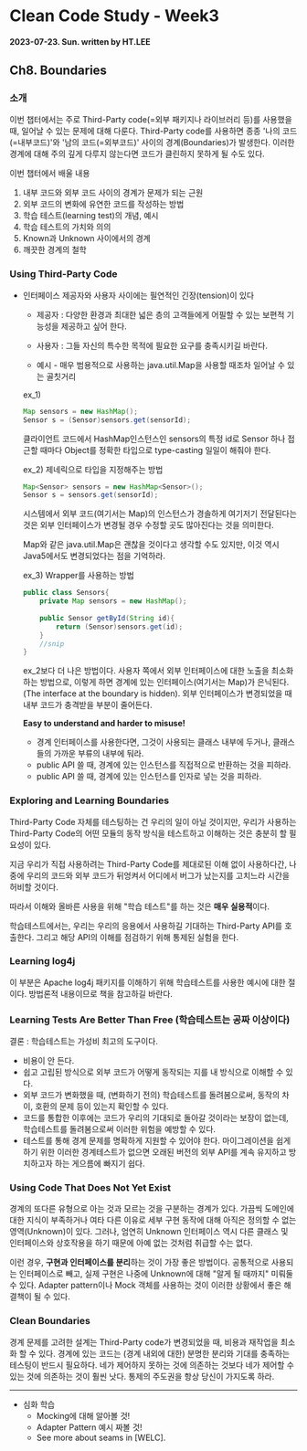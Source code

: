 # Clean Code Study - Week3
#### 2023-07-23. Sun. written by HT.LEE
<h2> Ch8. Boundaries </h2>
<h3> 소개 </h3>
이번 챕터에서는 주로 Third-Party code(=외부 패키지나 라이브러리 등)를 사용했을 때, 일어날 수 있는 문제에 대해 다룬다. Third-Party code를 사용하면 종종 '나의 코드(=내부코드)'와 '남의 코드(=외부코드)' 사이의 경계(Boundaries)가 발생한다. 이러한 경계에 대해 주의 깊게 다루지 않는다면 코드가 클린하지 못하게 될 수도 있다.   

이번 챕터에서 배울 내용   
1. 내부 코드와 외부 코드 사이의 경계가 문제가 되는 근원
2. 외부 코드의 변화에 유연한 코드를 작성하는 방법
3. 학습 테스트(learning test)의 개념, 예시
4. 학습 테스트의 가치와 의의
5. Known과 Unknown 사이에서의 경계
6. 깨끗한 경계의 철학   

<h3> Using Third-Party Code </h3>

* 인터페이스 제공자와 사용자 사이에는 필연적인 긴장(tension)이 있다
    + 제공자 : 다양한 환경과 최대한 넓은 층의 고객들에게 어필할 수 있는 보편적 기능성을 제공하고 싶어 한다.
    + 사용자 : 그들 자신의 특수한 목적에 필요한 요구를 충족시키길 바란다.

    + 예시 - 매우 범용적으로 사용하는 java.util.Map을 사용할 때조차 일어날 수 있는 골칫거리

    ex_1) 
    ```Java
    Map sensors = new HashMap();
    Sensor s = (Sensor)sensors.get(sensorId);
    ```
    클라이언트 코드에서 HashMap인스턴스인 sensors의 특정 id로 Sensor 하나 접근할 때마다 Object를 정확한 타입으로 type-casting 일일이 해줘야 한다.

    ex_2) 제네릭으로 타입을 지정해주는 방법
    ```Java
    Map<Sensor> sensors = new HashMap<Sensor>();
    Sensor s = sensors.get(sensorId);
    ```
    시스템에서 외부 코드(여기서는 Map<Sensor>)의 인스턴스가 경솔하게 여기저기 전달된다는 것은 외부 인터페이스가 변경될 경우 수정할 곳도 많아진다는 것을 의미한다.

    Map<sensor>와 같은 java.util.Map은 괜찮을 것이다고 생각할 수도 있지만, 이것 역시 Java5에서도 변경되었다는 점을 기억하라.

    ex_3) Wrapper를 사용하는 방법
    ```Java
    public class Sensors{
        private Map sensors = new HashMap();
        
        public Sensor getById(String id){
            return (Sensor)sensors.get(id);
        }
        //snip
    }
    ```
    ex_2보다 더 나은 방법이다.
    사용자 쪽에서 외부 인터페이스에 대한 노출을 최소화하는 방법으로, 이렇게 하면 경계에 있는 인터페이스(여기서는 Map)가 은닉된다. (The interface at the boundary is hidden). 외부 인터페이스가 변경되었을 때 내부 코드가 충격받을 부분이 줄어든다.

    <b> Easy to understand and harder to misuse!</b>
    
    - 경계 인터페이스를 사용한다면, 그것이 사용되는 클래스 내부에 두거나, 클래스들의 가까운 부류의 내부에 둬라. 
    - public API 쓸 때, 경계에 있는 인스턴스를 직접적으로 반환하는 것을 피하라.
    - public API 쓸 때, 경계에 있는 인스턴스를 인자로 넣는 것을 피하라.

<h3> Exploring and Learning Boundaries </h3>
Third-Party Code 자체를 테스팅하는 건 우리의 일이 아닐 것이지만, 우리가 사용하는 Third-Party Code의 어떤 모듈의 동작 방식을 테스트하고 이해하는 것은 충분히 할 필요성이 있다.

지금 우리가 직접 사용하려는 Third-Party Code를 제대로된 이해 없이 사용하다간, 나중에 우리의 코드와 외부 코드가 뒤엉켜서 어디에서 버그가 났는지를 고치느라 시간을 허비할 것이다.

따라서 이해와 올바른 사용을 위해  "학습 테스트"를 하는 것은 <b>매우 실용적</b>이다.

학습테스트에서는, 우리는 우리의 응용에서 사용하길 기대하는 Third-Party API를 호출한다. 그리고 해당 API의 이해를 점검하기 위해 통제된 실험을 한다.

<h3> Learning log4j </h3>
  이 부분은 Apache log4j 패키지를 이해하기 위해 학습테스트를 사용한 예시에 대한 절이다.
  방법론적 내용이므로 책을 참고하길 바란다.

<h3> Learning Tests Are Better Than Free (학습테스트는 공짜 이상이다) </h3>
결론 : 학습테스트는 가성비 최고의 도구이다.

- 비용이 안 든다.
- 쉽고 고립된 방식으로 외부 코드가 어떻게 동작되는 지를 내 방식으로 이해할 수 있다.
- 외부 코드가 변화했을 때, (변화하기 전의) 학습테스트를 돌려봄으로써, 동작의 차이, 호환의 문제 등이 있는지 확인할 수 있다.
- 코드를 통합한 이후에는 코드가 우리의 기대되로 돌아갈 것이라는 보장이 없는데, 학습테스트를 돌려봄으로써 이러한 위험을 예방할 수 있다.
- 테스트를 통해 경계 문제를 명확하게 지원할 수 있어야 한다. 마이그레이션을 쉽게 하기 위한 이러한 경계테스트가 없으면 오래된 버전의 외부 API를 계속 유지하고 방치하고자 하는 게으름에 빠지기 쉽다.

<h3> Using Code That Does Not Yet Exist </h3>
경계의 또다른 유형으로 아는 것과 모르는 것을 구분하는 경계가 있다. 가끔씩 도메인에 대한 지식이 부족하거나 여타 다른 이유로 세부 구현 동작에 대해 아직은 정의할 수 없는 영역(Unknown)이 있다. 그러나, 엄연히 Unknown 인터페이스 역시 다른 클래스 및 인터페이스와 상호작용을 하기 때문에 아예 없는 것처럼 취급할 수는 없다.

이런 경우, <b>구현과 인터페이스를 분리</b>하는 것이 가장 좋은 방법이다. 공통적으로 사용되는 인터페이스로 빼고, 실제 구현은 나중에 Unknown에 대해 "알게 될 때까지" 미뤄둘 수 있다. Adapter pattern이나 Mock 객체를 사용하는 것이 이러한 상황에서 좋은 해결책이 될 수 있다.

<h3> Clean Boundaries </h3>
경계 문제를 고려한 설계는 Third-Party code가 변경되었을 때, 비용과 재작업을 최소화 할 수 있다. 경계에 있는 코드는 (경계 내외에 대한) 분명한 분리와 기대를 충족하는 테스팅이 반드시 필요하다. 네가 제어하지 못하는 것에 의존하는 것보다 네가 제어할 수 있는 것에 의존하는 것이 훨씬 낫다. 통제의 주도권을 항상 당신이 가지도록 하라.

- - -
+ 심화 학습
    - Mocking에 대해 알아볼 것!
    - Adapter Pattern 예시 짜볼 것!
    - See more about seams in [WELC].

